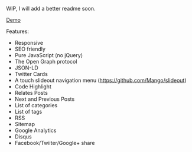 WIP, I will add a better readme soon.

[Demo](https://eshlox.net)

Features:
- Responsive
- SEO friendly
- Pure JavaScript (no jQuery)
- The Open Graph protocol
- JSON-LD
- Twitter Cards
- A touch slideout navigation menu (https://github.com/Mango/slideout)
- Code Highlight
- Relates Posts
- Next and Previous Posts
- List of categories
- List of tags
- RSS
- Sitemap
- Google Analytics
- Disqus
- Facebook/Twiiter/Google+ share
